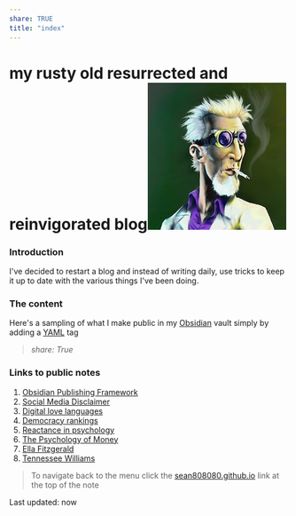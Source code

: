```yaml
---
share: TRUE
title: "index"
---
```


# my rusty old resurrected and reinvigorated blog![100](./images/4d9ad238771819.576e33714536d.jpg)

### Introduction
I've decided to restart a blog and instead of writing daily, use tricks to keep it up to date with the various things I've been doing.

### The content
Here's a sampling of what I make public in my [Obsidian](https://obsidian.md) vault simply by adding a [YAML](https://www.redhat.com/en/topics/automation/what-is-yaml) tag
> *share: True*

### Links to public notes
1. [Obsidian Publishing Framework](Obsidian%20Publishing%20Framework) 
2. [Social Media Disclaimer](Social%20Media%20Disclaimer)       
3. [Digital love languages](Digital%20love%20languages)        
4. [Democracy rankings](Democracy%20rankings)            
5. [Reactance in psychology](Reactance%20in%20psychology)       
6. [The Psychology of Money](The%20Psychology%20of%20Money)
7. [Ella Fitzgerald](Ella%20Fitzgerald)               
8. [Tennessee Williams](Tennessee%20Williams)            





>To navigate back to the menu click the [sean808080.github.io](https://sean808080.github.io/) link at the top of the note


Last updated: now

